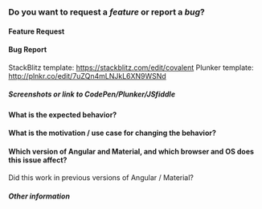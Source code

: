 <!--
This repository's issues are reserved for feature requests and bug reports.
If you have need support/help you can use the gitter chat to ask the community.
https://gitter.im/Teradata/covalent
-->

### Do you want to request a *feature* or report a *bug*?

#### Feature Request
<!-- Requests must fall under the official Material Design spec guidelines https://material.google.com/ -->

#### Bug Report
<!--
please provide steps to reproduce and if possible screenhots, animated Gifs and/or a Plunker (or similar).
you can easily create animated Gif with this free PC/OSX App: http://www.cockos.com/licecap/ and a StackBlitz or Plunker to help us reproduce it
-->
StackBlitz template: https://stackblitz.com/edit/covalent
Plunker template: http://plnkr.co/edit/7uZQn4mLNJkL6XN9WSNd

##### Screenshots or link to CodePen/Plunker/JSfiddle


#### What is the expected behavior?


#### What is the motivation / use case for changing the behavior?


#### Which version of Angular and Material, and which browser and OS does this issue affect?

Did this work in previous versions of Angular / Material?

<!-- Please also test with the latest stable and snapshot versions. -->


##### Other information
<!--
(e.g. detailed explanation, stacktraces, related issues, suggestions how to fix)
-->
